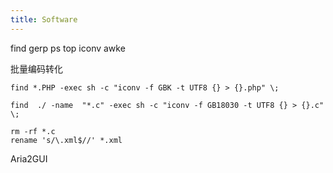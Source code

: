 ```yaml
---
title: Software
---
```


find 
gerp
ps
top
iconv
awke

批量编码转化

```shell
find *.PHP -exec sh -c "iconv -f GBK -t UTF8 {} > {}.php" \;  

find  ./ -name  "*.c" -exec sh -c "iconv -f GB18030 -t UTF8 {} > {}.c" \;

rm -rf *.c
rename 's/\.xml$//' *.xml
```
Aria2GUI


